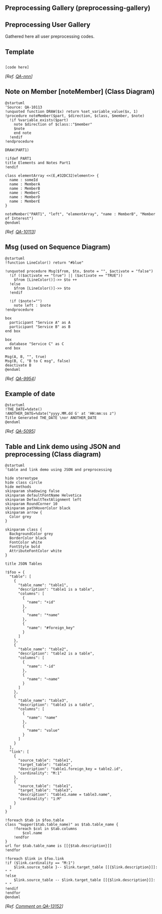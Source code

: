 ## Preprocessing Gallery (preprocessing-gallery)


## Preprocessing User Gallery

Gathered here all user preprocessing codes.


## Template

```plantuml

[code here]

```

*[Ref. [QA-nnn](https://forum.plantuml.net)]*


## Note on Member [noteMember] (Class Diagram)

```plantuml
@startuml
'Source: QA-10113
!unquoted function DRAW($x) return %set_variable_value($x, 1)
!procedure noteMember($part, $direction, $class, $member, $note)
  !if %variable_exists($part)
    note $direction of $class::"$member"
    $note
    end note
  !endif
!endprocedure

DRAW(PART1)

!ifdef PART1
title Elements and Notes Part1
!endif

class elementArray <<(E,#32DC32)element>> {
  name : someId
  name : MemberA
  name : MemberB
  name : MemberC
  name : MemberD
  name : MemberE
}

noteMember("PART1", "left", "elementArray", "name : MemberB", "Member of Interest")
@enduml
```

*[Ref. [QA-10113](https://forum.plantuml.net/10113)]*


## Msg (used on Sequence Diagram)

```plantuml
@startuml
!function LineColor() return "#blue"

!unquoted procedure Msg($from, $to, $note = "", $activate = "false")
  !if (($activate == "true") || ($activate == "TRUE"))
    $from [LineColor()]->> $to ++
  !else
    $from [LineColor()]->> $to
  !endif

  !if ($note!="") 
    note left : $note
!endprocedure

box
  participant "Service A" as A
  participant "Service B" as B
end box

box
  database "Service C" as C
end box

Msg(A, B, "", true)
Msg(B, C, "B to C msg", false)
deactivate B
@enduml
```

*[Ref. [QA-9954](https://forum.plantuml.net/9954)]*


## Example of date 

```plantuml
@startuml
!THE_DATE=%date()
!ANOTHER_DATE=%date("yyyy.MM.dd G' at 'HH:mm:ss z")
Title Generated THE_DATE \nor ANOTHER_DATE
@enduml
```

*[Ref. [QA-5095](https://forum.plantuml.net/5095)]*


## Table and Link demo using JSON and preprocessing (Class diagram)

```plantuml
@startuml
'table and link demo using JSON and preprocessing

hide stereotype
hide class circle
hide methods
skinparam shadowing false
skinparam defaultFontName Helvetica
skinparam DefaultTextAlignment left
skinparam RoundCorner 10
skinparam pathHoverColor black
skinparam arrow {
  Color grey
}

skinparam class {
  BackgroundColor grey
  BorderColor black
  FontColor white
  FontStyle bold
  AttributeFontColor white
}

title JSON Tables

!$foo = {
  "table": [
    {
      "table_name": "table1",
      "description": "table1 is a table",
      "columns": [
        {
          "name": "+id"
        },
        {
          "name": "*name"
        },
        {
          "name": "#foreign_key"
        }
      ]
    },
    {
      "table_name": "table2",
      "description": "table2 is a table",
      "columns": [
        {
          "name": "-id"
        },
        {
          "name": "~name"
        }
      ]
    },
    {
      "table_name": "table3",
      "description": "table3 is a table",
      "columns": [
        {
          "name": "name"
        },
        {
          "name": "value"
        }
      ]
    }
  ],
  "link": [
    {
      "source_table": "table1",
      "target_table": "table2",
      "description": "table1.foreign_key = table2.id",
      "cardinality": "M:1"
    },
    {
      "source_table": "table1",
      "target_table": "table3",
      "description": "table1.name = table3.name",
      "cardinality": "1:M"
    }
  ]
}

!foreach $tab in $foo.table
class "%upper($tab.table_name)" as $tab.table_name {
    !foreach $col in $tab.columns
        $col.name
    !endfor
}
url for $tab.table_name is [[{$tab.description}]]
!endfor

!foreach $link in $foo.link
!if ($link.cardinality == "M:1")
    $link.source_table }-- $link.target_table [[{$link.description}]]: " "
!else
    $link.source_table -- $link.target_table [[{$link.description}]]: " "
!endif
!endfor
@enduml
```

*[Ref. [Comment on QA-13152](https://forum.plantuml.net/13152/do-you-like-this-puml-fom-schema?show=13189#c13189)]*


